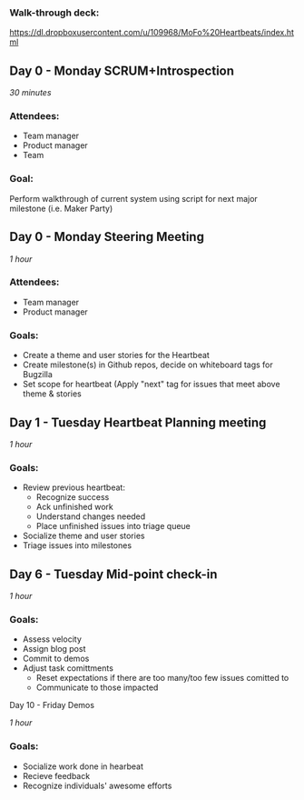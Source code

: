 ### Walk-through deck:

https://dl.dropboxusercontent.com/u/109968/MoFo%20Heartbeats/index.html


## Day 0 - Monday SCRUM+Introspection


_30 minutes_

### Attendees:

* Team manager
* Product manager
* Team

### Goal:

Perform walkthrough of current system using script for next major milestone (i.e. Maker Party)

## Day 0 - Monday Steering Meeting


_1 hour_

### Attendees:

* Team manager
* Product manager


### Goals:

* Create a theme and user stories for the Heartbeat
* Create milestone(s) in Github repos, decide on whiteboard tags for Bugzilla
* Set scope for heartbeat (Apply "next" tag for issues that meet above theme & stories

## Day 1 - Tuesday Heartbeat Planning meeting


_1 hour_

### Goals:

* Review previous heartbeat:
  * Recognize success
  * Ack unfinished work
  * Understand changes needed
  * Place unfinished issues into triage queue
* Socialize theme and user stories
* Triage issues into milestones

## Day 6 - Tuesday Mid-point check-in

_1 hour_

### Goals:

* Assess velocity
* Assign blog post
* Commit to demos
* Adjust task comittments
  * Reset expectations if there are too many/too few issues comitted to
  * Communicate to those impacted

Day 10 - Friday Demos

_1 hour_

### Goals:

* Socialize work done in hearbeat
* Recieve feedback
* Recognize individuals' awesome efforts

